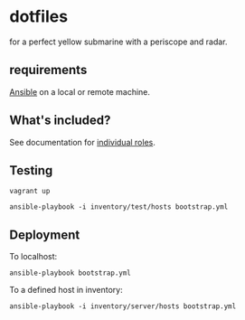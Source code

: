 # dotfiles

for a perfect yellow submarine with a periscope and radar.

## requirements

[Ansible](https://docs.ansible.com/ansible/latest/index.html) on a local or remote machine.

## What's included?

See documentation for [individual roles](collections/ansible_collections/ryjen/dotfiles/roles).

## Testing

`vagrant up`

`ansible-playbook -i inventory/test/hosts bootstrap.yml`

## Deployment

To localhost:

`ansible-playbook bootstrap.yml`

To a defined host in inventory:

`ansible-playbook -i inventory/server/hosts bootstrap.yml`
